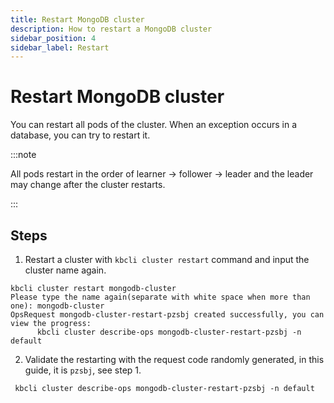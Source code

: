 ```yaml
---
title: Restart MongoDB cluster
description: How to restart a MongoDB cluster
sidebar_position: 4
sidebar_label: Restart
---
```


# Restart MongoDB cluster
You can restart all pods of the cluster. When an exception occurs in a database, you can try to restart it.

:::note

All pods restart in the order of learner -> follower -> leader and the leader may change after the cluster restarts.

:::

## Steps

1. Restart a cluster with `kbcli cluster restart` command and input the cluster name again.

  ```
  kbcli cluster restart mongodb-cluster
  Please type the name again(separate with white space when more than one): mongodb-cluster
OpsRequest mongodb-cluster-restart-pzsbj created successfully, you can view the progress:
        kbcli cluster describe-ops mongodb-cluster-restart-pzsbj -n default
  ```
  
  
2. Validate the restarting with the request code randomly generated, in this guide, it is `pzsbj`, see step 1.

  ```
   kbcli cluster describe-ops mongodb-cluster-restart-pzsbj -n default
  ```